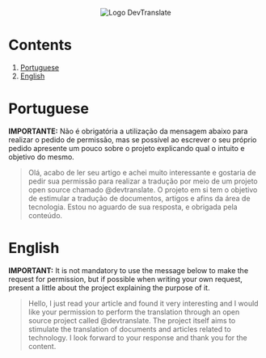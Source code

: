 <p align="center">
  <img src="https://raw.githubusercontent.com/devtranslate/devtranslate.github.io/master/images/logo.png" alt="Logo DevTranslate"/>
</p>

# Contents
1. [Portuguese](https://github.com/devtranslate/medium/blob/master/PERMISSION.md#portuguese)
2. [English](https://github.com/devtranslate/medium/blob/master/PERMISSION.md#english)

# Portuguese
**IMPORTANTE:** Não é obrigatória a utilização da mensagem abaixo para realizar o pedido de permissão, mas se possível ao escrever o seu próprio pedido apresente um pouco sobre o projeto explicando qual o intuito e objetivo do mesmo.

> Olá, acabo de ler seu artigo e achei muito interessante e gostaria de pedir sua permissão para realizar a tradução por meio de um projeto open source chamado @devtranslate. O projeto em si tem o objetivo de estimular a tradução de documentos, artigos e afins da área de tecnologia. Estou no aguardo de sua resposta, e obrigada pela conteúdo.

# English
**IMPORTANT:** It is not mandatory to use the message below to make the request for permission, but if possible when writing your own request, present a little about the project explaining the purpose of it.

> Hello, I just read your article and found it very interesting and I would like your permission to perform the translation through an open source project called @devtranslate. The project itself aims to stimulate the translation of documents and articles related to technology. I look forward to your response and thank you for the content.
